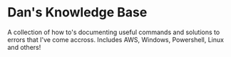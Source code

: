# Dan's Knowledge Base

A collection of how to's documenting useful commands and solutions to errors that I've come accross. Includes AWS, Windows, Powershell, Linux and others! 


